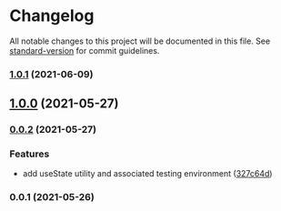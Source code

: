 # Changelog

All notable changes to this project will be documented in this file. See [standard-version](https://github.com/conventional-changelog/standard-version) for commit guidelines.

### [1.0.1](https://github.com/growthops-digital/ext-react/compare/v1.0.0...v1.0.1) (2021-06-09)

## [1.0.0](https://github.com/growthops-digital/ext-react/compare/v0.0.2...v1.0.0) (2021-05-27)

### [0.0.2](https://github.com/growthops-digital/ext-react/compare/v0.0.1...v0.0.2) (2021-05-27)


### Features

* add useState utility and associated testing environment ([327c64d](https://github.com/growthops-digital/ext-react/commit/327c64d0c4646a486a0328232add7b81e744f8de))

### 0.0.1 (2021-05-26)
